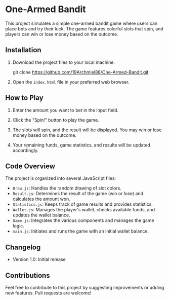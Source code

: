 # One-Armed Bandit

This project simulates a simple one-armed bandit game where users can place bets and try their luck. The game features colorful slots that spin, and players can win or lose money based on the outcome.

## Installation

1. Download the project files to your local machine.

   git clone https://github.com/19Archmiel88/One-Armed-Bandit.git
   
2. Open the `index.html` file in your preferred web browser.

## How to Play

1. Enter the amount you want to bet in the input field.

2. Click the "Spin!" button to play the game.

3. The slots will spin, and the result will be displayed. You may win or lose money based on the outcome.

4. Your remaining funds, game statistics, and results will be updated accordingly.

## Code Overview

The project is organized into several JavaScript files:

- `Draw.js`: Handles the random drawing of slot colors.
- `Result.js`: Determines the result of the game (win or lose) and calculates the amount won.
- `Statistics.js`: Keeps track of game results and provides statistics.
- `Wallet.js`: Manages the player's wallet, checks available funds, and updates the wallet balance.
- `Game.js`: Integrates the various components and manages the game logic.
- `main.js`: Initiates and runs the game with an initial wallet balance.

## Changelog

- Version 1.0: Initial release

## Contributions

Feel free to contribute to this project by suggesting improvements or adding new features. Pull requests are welcome!
